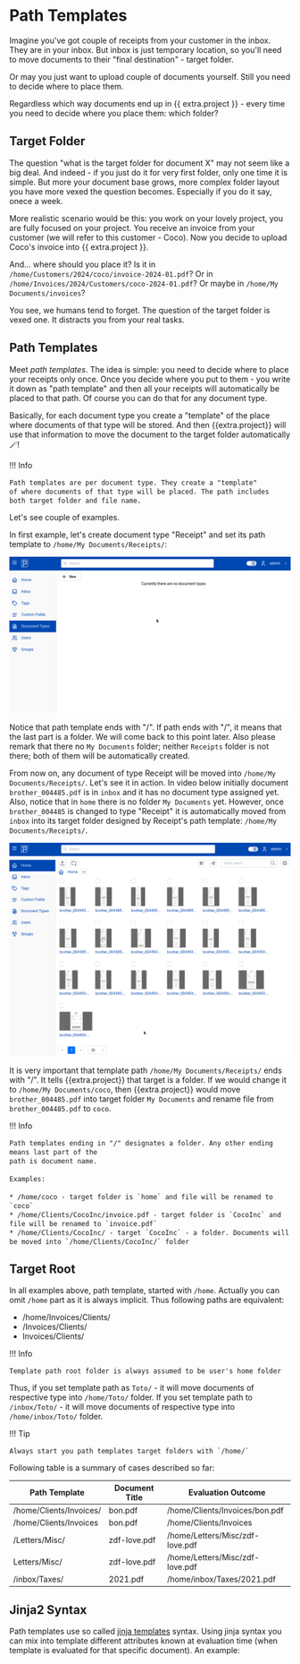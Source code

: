 # Path Templates

Imagine you've got couple of receipts from your customer in the inbox.
They are in your inbox. But inbox is just temporary location, so you'll need to move
documents to their "final destination" - target folder.

Or may you just want to upload couple of documents yourself. Still you need to decide
where to place them.

Regardless which way documents end up in {{ extra.project }} - every time you need
to decide where you place them: which folder?


## Target Folder

The question "what is the target folder for document X" may not seem like a big deal.
And indeed - if you just do it for very first folder, only one time it is simple.
But more your document base grows, more complex folder layout you have more vexed
the question becomes. Especially if you do it say, onece a week.

More realistic scenario would be this: you work on your lovely project,
you are fully focused on your project. You receive an invoice from your customer
(we will refer to this customer - Coco). Now you decide to upload Coco's invoice
into {{ extra.project }}.

And... where should you place it?
Is it in `/home/Customers/2024/coco/invoice-2024-01.pdf`?
Or in `/home/Invoices/2024/Customers/coco-2024-01.pdf`?
Or maybe in `/home/My Documents/invoices`?

You see, we humans tend to forget. The question of the target folder is vexed
one. It distracts you from your real tasks.

## Path Templates

Meet *path templates*. The idea is simple: you need to decide where to place
your receipts only once. Once you decide where you put to them - you write it
down as "path template" and then all your receipts will automatically be
placed to that path. Of course you can do that for any document type.

Basically, for each document type you create a "template" of
the place where documents of that type will be stored. And then {{extra.project}}
will use that information to move the document to the
target folder automatically :magic_wand:!


!!! Info

    Path templates are per document type. They create a "template"
    of where documents of that type will be placed. The path includes
    both target folder and file name.

Let's see couple of examples.

In first example, let's create document type "Receipt" and set its path
template to `/home/My Documents/Receipts/`:


![Create simple path template](./img/path-templates/create-simple-path-template.gif)

Notice that path template ends with "/". If path ends with "/", it means that
the last part is a folder. We will come back to this point later.
Also please remark that there no `My Documents` folder; neither
`Receipts` folder is not there; both of them will be automatically created.

From now on, any document of type Receipt will be moved into `/home/My Documents/Receipts/`.
Let's see it in action. In video below initially document `brother_004485.pdf` is in `inbox`
and it has no document type assigned yet. Also, notice that in `home` there is no folder `My Documents` yet.
However, once `brother_004485` is changed to type "Receipt" it is automatically moved from `inbox`
into its target folder designed by Receipt's path template: `/home/My Documents/Receipts/`.

![Move one doc from inbox to target](./img/path-templates/move-one-doc-from-inbox-to-target.gif)


It is very important that template path `/home/My Documents/Receipts/` ends
with "/". It tells {{extra.project}} that target is a folder. If we would
change it to `/home/My Documents/coco`, then {{extra.project}} would move
`brother_004485.pdf` into target folder `My Documents` and rename file from
`brother_004485.pdf` to `coco`.

!!! Info

    Path templates ending in "/" designates a folder. Any other ending means last part of the
    path is document name.

    Examples:

    * /home/coco - target folder is `home` and file will be renamed to `coco`
    * /home/Clients/CocoInc/invoice.pdf - target folder is `CocoInc` and file will be renamed to `invoice.pdf`
    * /home/Clients/CocoInc/ - target `CocoInc` - a folder. Documents will be moved into `/home/Clients/CocoInc/` folder


## Target Root

In all examples above, path template, started with `/home`. Actually you can omit `/home` part as it is
always implicit. Thus following paths are equivalent:

* /home/Invoices/Clients/
* /Invoices/Clients/
* Invoices/Clients/

!!! Info

    Template path root folder is always assumed to be user's home folder

Thus, if you set template path as `Toto/` - it will move documents of respective type into `/home/Toto/` folder.
If you set template path to `/inbox/Toto/` - it will move documents of respective type into `/home/inbox/Toto/` folder.


!!! Tip

    Always start you path templates target folders with `/home/`

Following table is a summary of cases described so far:

| Path Template           | Document Title                       | Evaluation Outcome             |
| ------------------------| ------------------------------------ |--------------------------------|
| /home/Clients/Invoices/ | bon.pdf                              | /home/Clients/Invoices/bon.pdf |
| /home/Clients/Invoices  | bon.pdf                              | /home/Clients/Invoices         |
| /Letters/Misc/          | zdf-love.pdf                         | /home/Letters/Misc/zdf-love.pdf|
| Letters/Misc/           | zdf-love.pdf                         | /home/Letters/Misc/zdf-love.pdf|
| /inbox/Taxes/           | 2021.pdf                             | /home/inbox/Taxes/2021.pdf     |

## Jinja2 Syntax

Path templates use so called <a href="https://jinja.palletsprojects.com/en/stable/templates/" class="external-link" target="_blank">jinja templates</a> syntax. Using jinja syntax you can mix into template different attributes known
at evaluation time (when template is evaluated for that specific document).
An example:

